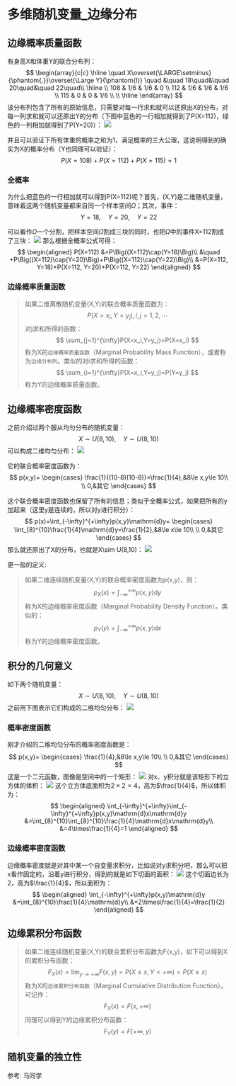 # 多维随机变量_边缘分布


## 边缘概率质量函数
有身高X和体重Y的联合分布列：
$$
\begin{array}{c|c}
    \hline
    \quad X\overset{\LARGE\setminus}{\phantom{.}}\overset{\Large Y}{\phantom{l}} \quad &\quad 18\quad&\quad 20\quad&\quad 22\quad\\
    \hline
    \\
    108 & 1/6 & 1/6 & 0 \\
    112 & 1/6 & 1/6 & 1/6 \\
    115 & 0 & 0 & 1/6 \\
    \\
    \hline
\end{array}
$$
该分布列包含了所有的原始信息，只需要对每一行求和就可以还原出X的分布，对每一列求和就可以还原出Y的分布（下图中蓝色的一行相加就得到了P(X=112)，绿色的一列相加就得到了P(Y=20)）：
![](./probability_多维随机变量_边缘分布/1.svg)

并且可以验证下所有体重的概率之和为1，满足概率的三大公理，这说明得到的确实为X的概率分布（Y也同理可以验证）：
$$
P(X=108)+P(X=112)+P(X=115)=1
$$

### 全概率
为什么把蓝色的一行相加就可以得到P(X=112)呢？首先，(X,Y)是二维随机变量，意味着这两个随机变量都来自同一个样本空间$\Omega$；其次，事件：
$$
Y=18,\quad Y=20,\quad Y=22
$$

可以看作$\Omega$一个分割，把样本空间$\Omega$割成三块的同时，也把$\Omega$中的事件X=112割成了三块：
![](./probability_多维随机变量_边缘分布/2.svg)
那么根据全概率公式可得：
$$
\begin{aligned}
    P(X=112)
        &=P\Big((X=112)\cap(Y=18)\Big)\\
        &\quad +P\Big((X=112)\cap(Y=20)\Big)+P\Big((X=112)\cap(Y=22)\Big)\\
        &=P(X=112, Y=18)+P(X=112, Y=20)+P(X=112, Y=22)
\end{aligned}
$$

### 边缘概率质量函数
> 如果二维离散随机变量(X,Y)的联合概率质量函数为：
$$
P(X=x_i,Y=y_j),i,j=1,2,\cdots
$$
对j求和所得的函数：
$$
\sum_{j=1}^{\infty}P(X=x_i,Y=y_j)=P(X=x_i)
$$
称为X的`边缘概率质量函数`（Marginal Probability Mass Function），或者称为`边缘分布列`。类似的对i求和所得的函数：
$$
\sum_{i=1}^{\infty}P(X=x_i,Y=y_j)=P(Y=y_j)
$$
称为Y的边缘概率质量函数。



## 边缘概率密度函数
之前介绍过两个服从均匀分布的随机变量：
$$
X\sim U(8,10),\quad Y\sim U(8,10)
$$
可以构成二维均匀分布：
![](./probability_多维随机变量_边缘分布/3.png)

它的联合概率密度函数为：
$$
p(x,y)=
\begin{cases}
    \frac{1}{(10-8)(10-8)}=\frac{1}{4},&8\le x,y\le 10\\
    \\
    0,&其它
\end{cases}
$$

这个联合概率密度函数也保留了所有的信息；类似于全概率公式，如果把所有的y加起来（这里y是连续的，所以对y进行积分）：
$$
p(x)=\int_{-\infty}^{+\infty}p(x,y)\mathrm{d}y=
\begin{cases}
    \int_{8}^{10}\frac{1}{4}\mathrm{d}y=\frac{1}{2},&8\le x\le 10\\
    \\
    0,&其它
\end{cases}
$$
那么就还原出了X的分布，也就是X\sim U(8,10)：
![](./probability_多维随机变量_边缘分布/4.png)

更一般的定义:
>如果二维连续随机变量(X,Y)的联合概率密度函数为p(x,y)，则：
$$
p_X(x)=\int_{-\infty}^{+\infty}p(x,y)\mathrm{d}y
$$
称为X的边缘概率密度函数（Marginal Probability Density Function）。类似的：
$$
p_Y(y)=\int_{-\infty}^{+\infty}p(x,y)\mathrm{d}x
$$
称为Y的边缘概率密度函数。

## 积分的几何意义
如下两个随机变量：
$$
X\sim U(8,10),\quad Y\sim U(8,10)
$$
之前用下图表示它们构成的二维均匀分布：
![](./probability_多维随机变量_边缘分布/5.png)
### 概率密度函数
刚才介绍的二维均匀分布的概率密度函数是：
$$
p(x,y)=
\begin{cases}
   \frac{1}{4},&8\le x,y\le 10\\
    \\
    0,&其它
\end{cases}
$$
这是一个二元函数，图像是空间中的一个矩形：
![](./probability_多维随机变量_边缘分布/6.png)
对x、y积分就是该矩形下的立方体的体积：
![](./probability_多维随机变量_边缘分布/7.png)
这个立方体底面积为$2\times 2=4$，高为$\frac{1}{4}$，所以体积为：
$$
\begin{aligned}
    \int_{-\infty}^{+\infty}\int_{-\infty}^{+\infty}p(x,y)\mathrm{d}x\mathrm{d}y
        &=\int_{8}^{10}\int_{8}^{10}\frac{1}{4}\mathrm{d}x\mathrm{d}y\\
        &=4\times\frac{1}{4}=1
\end{aligned}
$$

### 边缘概率密度函数
边缘概率密度就是对其中某一个自变量求积分，比如说对y求积分吧，那么可以把x看作固定的，沿着y进行积分，得到的就是如下切面的面积：
![](./probability_多维随机变量_边缘分布/8.png)
这个切面边长为2，高为$\frac{1}{4}$，所以面积为：
$$
\begin{aligned}
    \int_{-\infty}^{+\infty}p(x,y)\mathrm{d}y
        &=\int_{8}^{10}\frac{1}{4}\mathrm{d}y\\
        &=2\times\frac{1}{4}=\frac{1}{2}
\end{aligned}
$$


## 边缘累积分布函数
>如果二维连续随机变量(X,Y)的联合累积分布函数为F(x,y)，如下可以得到X的累积分布函数：
$$
F_X(x)=\lim_{y\to+\infty}F(x,y)=P(X\le x,Y < +\infty)=P(X\le x)
$$
称为X的`边缘累积分布函数`（Marginal Cumulative Distribution Function）。可记作：
$$
F_X(x)=F(x,+\infty)
$$
同理可以得到Y的边缘累积分布函数：
$$
F_Y(y)=F(+\infty, y)
$$

## 随机变量的独立性




参考:
马同学